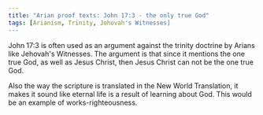 ```yaml
---
title: "Arian proof texts: John 17:3 - the only true God"
tags: [Arianism, Trinity, Jehovah's Witnesses]
---
```


John 17:3 is often used as an argument against the trinity doctrine by Arians like Jehovah's Witnesses. The argument is that since it mentions the one true God, as well as Jesus Christ, then Jesus Christ can not be the one true God.

Also the way the scripture is translated in the New World Translation, it makes it sound like eternal life is a result of learning about God. This would be an example of works-righteousness.
